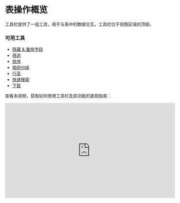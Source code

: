# 表操作概览

工具栏提供了一组工具，用于与表中的数据交互。工具栏位于视图区域的顶部。

### 可用工具[](https://docs.nocodb.com/getting-started/self-hosted/installation/aws-ecs/#available-tools "可用工具的直接链接")

-   [隐藏 & 重排字段](https://docs.nocodb.com/table-operations/field-operations)
-   [筛选](https://docs.nocodb.com/table-operations/filter)
-   [排序](https://docs.nocodb.com/table-operations/sort)
-   [按组分组](https://docs.nocodb.com/table-operations/group-by)
-   [行高](https://docs.nocodb.com/table-operations/row-height)
-   [快速搜索](https://docs.nocodb.com/table-operations/search)
-   [下载](https://docs.nocodb.com/table-operations/download)

查看本视频，获取如何使用工具栏及其功能的直观指南：

<iframe width="560" height="315" src="https://www.youtube.com/embed/pvwoZ7vzWNI?si=eZ00r_p5hhuE1mQW?&amp;start=16" frameborder="0" allow="accelerometer; autoplay; clipboard-write; encrypted-media; gyroscope; picture-in-picture"></iframe>